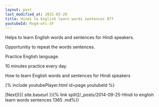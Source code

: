 ```yaml
---
layout: post
last_modified_at: 2021-03-29
title: Hindi to English learn words sentences 977 
youtubeId: Rvg4-wYc-3Y
---
```

 
 
Helps to learn English words and sentences for Hindi speakers.

Opportunitiy to repeat the words sentences. 

Practice English language. 
 
10 minutes practice every day. 
 
How to learn English words and sentences for Hindi speakers 
 
{% include youtubePlayer.html id=page.youtubeId %}
 
 
[Next]({{ site.baseurl }}{% link  split2/_posts/2014-09-25-Hindi to english learn words sentences 1365 .md%})
 
